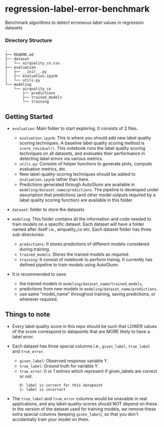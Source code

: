 # regression-label-error-benchmark
Benchmark algorithms to detect erroneous label values in regression datasets

### Directory Structure
```
.
├── README.md
├── dataset
│   └── airquality_co.csv
├── evaluation
│   ├── __init__.py
│   ├── evaluation.ipynb
│   └── utils.py
└── modeling
    └── airquality_co
        ├── predictions
        ├── trained_models
        └── training
```

## Getting Started 

- `evaluation`: Main folder to start exploring. It consists of 2 files. 
    - `evaluation.ipynb`: This is where you should add new label quality scoring techniques. A baseline label quality scoring method is `score_residual()`. This notebook runs the label quality scoring techniques on all datasets, and evaluates their performance in detecting label errors via various metrics.
    - `utils.py`: Consists of helper functions to generate plots, compute evaluation metrics, etc. 
    - New label-quality-scoring techniques should be added to `evaluation.ipynb` rather than here.
    - Predictions generated through AutoGluon are available in `modeling/dataset_name/predictions`. The pipeline is developed under assumption that predictions (and other model outputs required by a label quality scoring function) are available in this folder.  

- `dataset`: folder to store the datasets

- `modeling`: This folder contains all the information and code needed to train models on a specific dataset. Each dataset will have a folder named after itself i.e., airquality_co etc. Each dataset folder has three sub-directories: 
    - `predictions`: It stores predictions of different models considered during training. 
    - `trained_models`: Stores the trained models as required. 
    - `training`: It consist of notebook to perform trainig. It currently has defined pipeline to train models using AutoGluon. 

- It is recommended to save: 
    - the trained models in `modeling/dataset_name/trained_models`, 
    - predictions from new models in `modeling/dataset_name/predictions`. 
    - use same "model_name" throughout training, saving predictions, or wherever required.

## Things to note

- Every label quality score in this repo should be such that LOWER values of the score correspond to datapoints that are MORE likely to have a label error.

- Each dataset has three special columns i.e., `given_label`, `true_label` and `true_error`. 
    - `given_label`: Observed response variable Y. 
    - `true_label`: Ground truth for variable Y. 
    - `true_error`: 0 or 1 entries which represent if given_labels are correct or not.
        ```
        0: label is correct for this datapoint
        1: label is incorrect  
        ```

- The `true_label` and `true_error` columns would be unavaible in real applications, and any label-quality-scores should NOT depend on these. In the version of the dataset used for training models, we remove these extra special columns (keeping `given_label`), so that you don't accidentally train your model on them.
